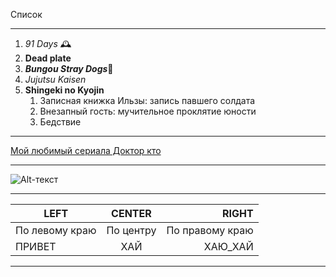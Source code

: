 Список
____
1. *91 Days* 🕰️
2. **Dead plate**
3. ***Bungou Stray Dogs***🍷
4. _Jujutsu Kaisen_
5. __Shingeki no Kyojin__
   1. Записная книжка Ильзы: запись павшего солдата
   2. Внезапный гость: мучительное проклятие юности
   3. Бедствие
____
[Мой любимый сериала Доктор кто](https://doktor-kto-lordserial.ru)
____
![Alt-текст](https://ya.ru/images/searchp=1&text=мем+с+доктором+кто&pos=24&rpt=simage&img_url=https%3A%2F%2Fcs13.pikabu.ru%2Fpost_img%2F2021%2F03%2F29%2F9%2Fog_og_161703176026163648.jpg&from=tabbar&lr=120379)

____

| LEFT | CENTER | RIGHT |
|----------------|:---------:|----------------:|
| По левому краю | По центру | По правому краю |
| ПРИВЕТ | ХАЙ | ХАЮ_ХАЙ |
____
